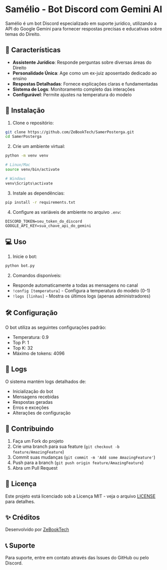 # Samélio - Bot Discord com Gemini AI

Samélio é um bot Discord especializado em suporte jurídico, utilizando a API do Google Gemini para fornecer respostas precisas e educativas sobre temas do Direito.

## 🤖 Características

- **Assistente Jurídico**: Responde perguntas sobre diversas áreas do Direito
- **Personalidade Única**: Age como um ex-juiz aposentado dedicado ao ensino
- **Respostas Detalhadas**: Fornece explicações claras e fundamentadas
- **Sistema de Logs**: Monitoramento completo das interações
- **Configurável**: Permite ajustes na temperatura do modelo

## 🚀 Instalação

1. Clone o repositório:
```bash
git clone https://github.com/ZeBookTech/SamerPosterga.git
cd SamerPosterga
```

2. Crie um ambiente virtual:
```bash
python -m venv venv

# Linux/Mac
source venv/bin/activate

# Windows
venv\Scripts\activate
```

3. Instale as dependências:
```bash
pip install -r requirements.txt
```

4. Configure as variáveis de ambiente no arquivo `.env`:
```env
DISCORD_TOKEN=seu_token_do_discord
GOOGLE_API_KEY=sua_chave_api_do_gemini
```

## 💻 Uso

1. Inicie o bot:
```bash
python bot.py
```

2. Comandos disponíveis:
- Responde automaticamente a todas as mensagens no canal
- `!config [temperatura]` - Configura a temperatura do modelo (0-1)
- `!logs [linhas]` - Mostra os últimos logs (apenas administradores)

## 🛠️ Configuração

O bot utiliza as seguintes configurações padrão:
- Temperatura: 0.9
- Top P: 1
- Top K: 32
- Máximo de tokens: 4096

## 📝 Logs

O sistema mantém logs detalhados de:
- Inicialização do bot
- Mensagens recebidas
- Respostas geradas
- Erros e exceções
- Alterações de configuração

## 🤝 Contribuindo

1. Faça um Fork do projeto
2. Crie uma branch para sua feature (`git checkout -b feature/AmazingFeature`)
3. Commit suas mudanças (`git commit -m 'Add some AmazingFeature'`)
4. Push para a branch (`git push origin feature/AmazingFeature`)
5. Abra um Pull Request

## 📄 Licença

Este projeto está licenciado sob a Licença MIT - veja o arquivo [LICENSE](LICENSE) para detalhes.

## ✨ Créditos

Desenvolvido por [ZeBookTech](https://github.com/ZeBookTech)

## 📞 Suporte

Para suporte, entre em contato através das Issues do GitHub ou pelo Discord.
